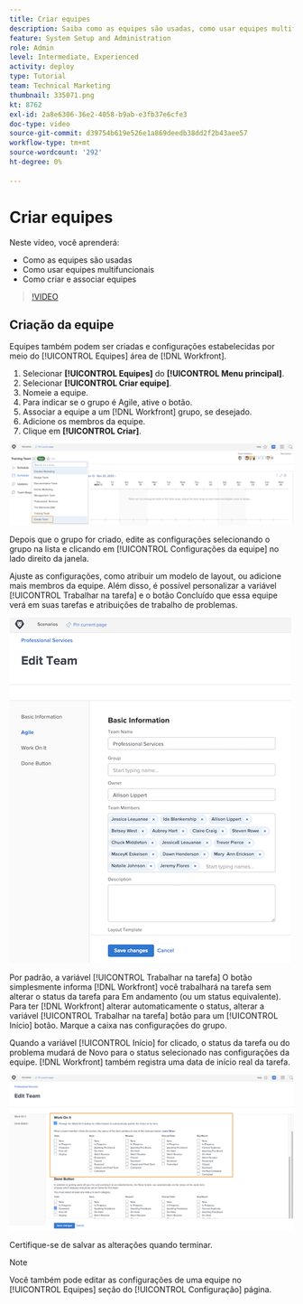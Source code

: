 ```yaml
---
title: Criar equipes
description: Saiba como as equipes são usadas, como usar equipes multifuncionais e como criar equipes para ajudar a organizar usuários e conceder permissões.
feature: System Setup and Administration
role: Admin
level: Intermediate, Experienced
activity: deploy
type: Tutorial
team: Technical Marketing
thumbnail: 335071.png
kt: 8762
exl-id: 2a8e6306-36e2-4058-b9ab-e3fb37e6cfe3
doc-type: video
source-git-commit: d39754b619e526e1a869deedb38dd2f2b43aee57
workflow-type: tm+mt
source-wordcount: '292'
ht-degree: 0%

---
```


# Criar equipes

Neste vídeo, você aprenderá:

* Como as equipes são usadas
* Como usar equipes multifuncionais
* Como criar e associar equipes

>[!VIDEO](https://video.tv.adobe.com/v/335071/?quality=12)

## Criação da equipe

Equipes também podem ser criadas e configurações estabelecidas por meio do [!UICONTROL Equipes] área de [!DNL Workfront].

1. Selecionar **[!UICONTROL Equipes]** do **[!UICONTROL Menu principal]**.
1. Selecionar **[!UICONTROL Criar equipe]**.
1. Nomeie a equipe.
1. Para indicar se o grupo é Agile, ative o botão.
1. Associar a equipe a um [!DNL Workfront] grupo, se desejado.
1. Adicione os membros da equipe.
1. Clique em **[!UICONTROL Criar]**.

![Menu Equipe ativado [!UICONTROL Equipes] página](assets/admin-fund-create-team.png)

Depois que o grupo for criado, edite as configurações selecionando o grupo na lista e clicando em [!UICONTROL Configurações da equipe] no lado direito da janela.

Ajuste as configurações, como atribuir um modelo de layout, ou adicione mais membros da equipe. Além disso, é possível personalizar a variável [!UICONTROL Trabalhar na tarefa] e o botão Concluído que essa equipe verá em suas tarefas e atribuições de trabalho de problemas.

![[!UICONTROL Editar Equipe] janela](assets/admin-fund-team-settings.png)

Por padrão, a variável [!UICONTROL Trabalhar na tarefa] O botão simplesmente informa [!DNL Workfront] você trabalhará na tarefa sem alterar o status da tarefa para Em andamento (ou um status equivalente). Para ter [!DNL Workfront] alterar automaticamente o status, alterar a variável [!UICONTROL Trabalhar na tarefa] botão para um [!UICONTROL Início] botão. Marque a caixa nas configurações do grupo.

Quando a variável [!UICONTROL Início] for clicado, o status da tarefa ou do problema mudará de Novo para o status selecionado nas configurações da equipe. [!DNL Workfront] também registra uma data de início real da tarefa.

![[!UICONTROL Trabalhar na tarefa] seção de [!UICONTROL Editar Equipe] janela](assets/admin-fund-start-button-team.png)

Certifique-se de salvar as alterações quando terminar.


>[!NOTE]
>
>Você também pode editar as configurações de uma equipe no [!UICONTROL Equipes] seção do [!UICONTROL Configuração] página.

<!---
learn more URLs
Create a team
Work On It and Done button overview
--->
